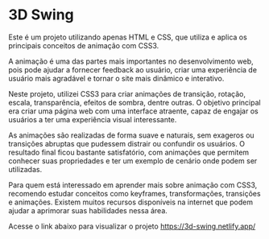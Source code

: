 # 3D Swing

Este é um projeto utilizando apenas HTML e CSS, que utiliza e aplica os principais conceitos de animação com CSS3.

A animação é uma das partes mais importantes no desenvolvimento web, pois pode ajudar a fornecer feedback ao usuário, criar uma experiência de usuário mais agradável e tornar o site mais dinâmico e interativo.

Neste projeto, utilizei CSS3 para criar animações de transição, rotação, escala, transparência, efeitos de sombra, dentre outras. O objetivo principal era criar uma página web com uma interface atraente, capaz de engajar os usuários a ter uma experiência visual interessante.

As animações são realizadas de forma suave e naturais, sem exageros ou transições abruptas que pudessem distrair ou confundir os usuários. O resultado final ficou bastante satisfatório, com animações que permitem conhecer suas propriedades e ter um exemplo de cenário onde podem ser utilizadas.

Para quem está interessado em aprender mais sobre animação com CSS3, recomendo estudar conceitos como keyframes, transformações, transições e animações. Existem muitos recursos disponíveis na internet que podem ajudar a aprimorar suas habilidades nessa área.

Acesse o link abaixo para visualizar o projeto
https://3d-swing.netlify.app/
